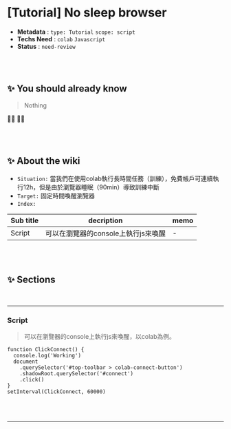 # [Tutorial] No sleep browser

- **Metadata** : `type: Tutorial` `scope: script` 
- **Techs Need** : `colab` `Javascript`
- **Status** : `need-review`

<br/><br/>
## ✨ You should already know

> Nothing

👩‍💻 👨‍💻

<br/><br/>
## ✨ About the wiki

- `Situation:`  當我們在使用colab執行長時間任務（訓練），免費帳戶可連續執行12h，但是由於瀏覽器睡眠（90min）導致訓練中斷 
- `Target:`  固定時間喚醒瀏覽器
- `Index:`

| Sub title | decription | memo |
| ------ | ------ | ------ |
| Script |  可以在瀏覽器的console上執行js來喚醒 | - |


<br/><br/>
## ✨  Sections

<br/>

---
### **Script**
> 可以在瀏覽器的console上執行js來喚醒，以colab為例。

```
function ClickConnect() {
  console.log('Working')
  document
    .querySelector('#top-toolbar > colab-connect-button')
    .shadowRoot.querySelector('#connect')
    .click()
}
setInterval(ClickConnect, 60000)
```

<br/><br/>


---

